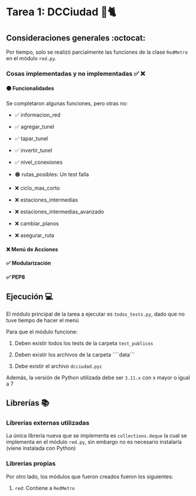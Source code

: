 # Tarea 1: DCCiudad 🚈🐈

## Consideraciones generales :octocat:

Por tiempo, solo se realizó parcialmente las funciones de la clase ```RedMetro``` en el módulo ```red.py```.

### Cosas implementadas y no implementadas :white_check_mark: :x:
#### 🟠 Funcionalidades
Se completaron algunas funciones, pero otras no:

* ✅ informacion_red

* ✅ agregar_tunel

* ✅ tapar_tunel

* ✅ invertir_tunel

* ✅ nivel_conexiones
            
* 🟠 rutas_posibles: Un test falla

* ❌ ciclo_mas_corto

* ❌ estaciones_intermedias

* ❌ estaciones_intermedias_avanzado

* ❌ cambiar_planos

* ❌ asegurar_ruta

#### ❌ Menú de Acciones
#### ✅ Modularización
#### ✅ PEP8


## Ejecución :computer:
El módulo principal de la tarea a ejecutar es  ```todos_tests.py```, dado que no tuve tiempo de hacer el menú

Para que el módulo funcione:

1. Deben existir todos los tests de la carpeta ```test_publicos```

2. Deben existir los archivos de la carpeta ````data```

3. Debe existir el archivo ```dcciudad.pyc```


Además, la versión de Python utilizada debe ser ```3.11.x``` con x mayor o igual a 7


## Librerías :books:
### Librerías externas utilizadas
La única librería nueva que se implementa es ```collections.deque``` la cual se implementa en el módulo ```red.py```, sin embargo no es necesario instalarla (viene instalada con Python)

### Librerías propias
Por otro lado, los módulos que fueron creados fueron los siguientes:

1. ```red```: Contiene a ```RedMetro```